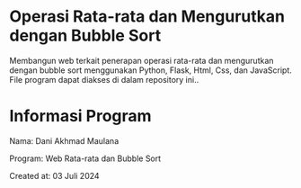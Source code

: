 # Operasi Rata-rata dan Mengurutkan dengan Bubble Sort

Membangun web terkait penerapan operasi rata-rata dan mengurutkan dengan bubble sort menggunakan Python, Flask, Html, Css, dan JavaScript.
File program dapat diakses di dalam repository ini..

# Informasi Program
Nama: Dani Akhmad Maulana

Program: Web Rata-rata dan Bubble Sort

Created at: 03 Juli 2024
